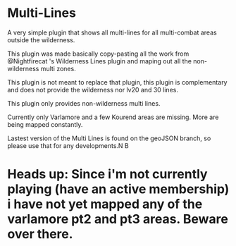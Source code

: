 # Multi-Lines
A very simple plugin that shows all multi-lines for all multi-combat areas outside the wilderness.

This plugin was made basically copy-pasting all the work from @Nightfirecat 's Wilderness Lines plugin and maping out all the non-wilderness multi zones.

This plugin is not meant to replace that plugin, this plugin is complementary and does not provide the wilderness nor lv20 and 30 lines.

This plugin only provides non-wilderness multi lines.

Currently only Varlamore and a few Kourend areas are missing. More are being mapped constantly.

Lastest version of the Multi Lines is found on the geoJSON branch, so please use that for any developments.N B

# Heads up: Since i'm not currently playing (have an active membership) i have not yet mapped any of the varlamore pt2 and pt3 areas. Beware over there.
